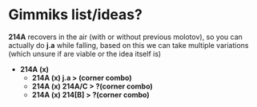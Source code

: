 # Gimmiks list/ideas?




**214A** recovers in the air (with or without previous molotov), so you can actually do **j.a** while falling, based on this we can take multiple variations (which unsure if are viable or the idea itself is)

- **214A (x)** 
  - **214A (x) j.a > (corner combo)**
  - **214A (x) 214A/C > ?(corner combo)**
  - **214A (x) 214[B] > ?(corner combo)**
